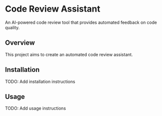 # Code Review Assistant

An AI-powered code review tool that provides automated feedback on code quality.

## Overview

This project aims to create an automated code review assistant.

## Installation

TODO: Add installation instructions

## Usage

TODO: Add usage instructions
